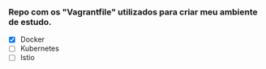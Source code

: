 ### Repo com os "Vagrantfile" utilizados para criar meu ambiente de estudo.
- [x] Docker
- [ ] Kubernetes
- [ ] Istio